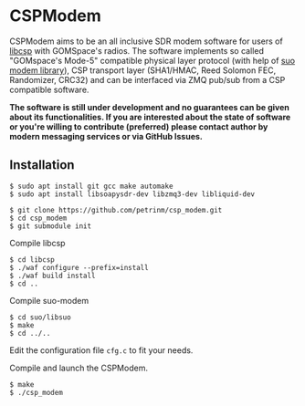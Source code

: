 # CSPModem

CSPModem aims to be an all inclusive SDR modem software for users of [libcsp](https://github.com/libcsp/libcsp) with GOMSpace's radios. The software implements so called "GOMspace's Mode-5" compatible physical layer protocol (with help of [suo modem library](https://github.com/tejeez/suo/)), CSP transport layer (SHA1/HMAC, Reed Solomon FEC, Randomizer, CRC32) and can be interfaced via ZMQ pub/sub from a CSP compatible software.

**The software is still under development and no guarantees can be given about its functionalities. If you are interested about the state of software or you're willing to contribute (preferred) please contact author by modern messaging services or via GitHub Issues.**

## Installation

```
$ sudo apt install git gcc make automake
$ sudo apt install libsoapysdr-dev libzmq3-dev libliquid-dev

$ git clone https://github.com/petrinm/csp_modem.git
$ cd csp_modem
$ git submodule init
```

Compile libcsp
```
$ cd libcsp
$ ./waf configure --prefix=install
$ ./waf build install
$ cd ..
```

Compile suo-modem
```
$ cd suo/libsuo
$ make
$ cd ../..
```

Edit the configuration file `cfg.c` to fit your needs.

Compile and launch the CSPModem.
```
$ make
$ ./csp_modem
```
